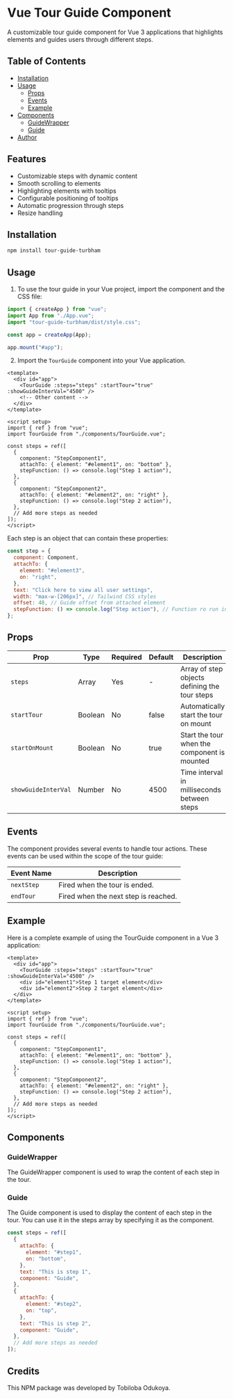 # Vue Tour Guide Component

A customizable tour guide component for Vue 3 applications that highlights elements and guides users through different steps.

## Table of Contents

- [Installation](#installation)
- [Usage](#usage)
  - [Props](#props)
  - [Events](#events)
  - [Example](#example)
- [Components](#components)
  - [GuideWrapper](#guidewrapper)
  - [Guide](#guide)
- [Author](#author)

## Features

- Customizable steps with dynamic content
- Smooth scrolling to elements
- Highlighting elements with tooltips
- Configurable positioning of tooltips
- Automatic progression through steps
- Resize handling

## Installation

```bash
npm install tour-guide-turbham
```

## Usage

1. To use the tour guide in your Vue project, import the component and the CSS file:

```js
import { createApp } from "vue";
import App from "./App.vue";
import "tour-guide-turbham/dist/style.css";

const app = createApp(App);

app.mount("#app");
```

2. Import the `TourGuide` component into your Vue application.

```vue
<template>
  <div id="app">
    <TourGuide :steps="steps" :startTour="true" :showGuideInterVal="4500" />
    <!-- Other content -->
  </div>
</template>

<script setup>
import { ref } from "vue";
import TourGuide from "./components/TourGuide.vue";

const steps = ref([
  {
    component: "StepComponent1",
    attachTo: { element: "#element1", on: "bottom" },
    stepFunction: () => console.log("Step 1 action"),
  },
  {
    component: "StepComponent2",
    attachTo: { element: "#element2", on: "right" },
    stepFunction: () => console.log("Step 2 action"),
  },
  // Add more steps as needed
]);
</script>
```

Each step is an object that can contain these properties:

```js
const step = {
  component: Component,
  attachTo: {
    element: "#element3",
    on: "right",
  },
  text: "Click here to view all user settings",
  width: "max-w-[206px]", // Tailwind CSS styles
  offset: 48, // Guide offset from attached element
  stepFunction: () => console.log("Step action"), // Function ro run in current step
};
```

## Props

| Prop                | Type    | Required | Default | Description                                   |
| ------------------- | ------- | -------- | ------- | --------------------------------------------- |
| `steps`             | Array   | Yes      | -       | Array of step objects defining the tour steps |
| `startTour`         | Boolean | No       | false   | Automatically start the tour on mount         |
| `startOnMount`      | Boolean | No       | true    | Start the tour when the component is mounted  |
| `showGuideInterVal` | Number  | No       | 4500    | Time interval in milliseconds between steps   |

## Events

The component provides several events to handle tour actions. These events can be used within the scope of the tour guide:

| Event Name | Description                          |
| ---------- | ------------------------------------ |
| `nextStep` | Fired when the tour is ended.        |
| `endTour`  | Fired when the next step is reached. |

## Example

Here is a complete example of using the TourGuide component in a Vue 3 application:

```vue
<template>
  <div id="app">
    <TourGuide :steps="steps" :startTour="true" :showGuideInterVal="4500" />
    <div id="element1">Step 1 target element</div>
    <div id="element2">Step 2 target element</div>
  </div>
</template>

<script setup>
import { ref } from "vue";
import TourGuide from "./components/TourGuide.vue";

const steps = ref([
  {
    component: "StepComponent1",
    attachTo: { element: "#element1", on: "bottom" },
    stepFunction: () => console.log("Step 1 action"),
  },
  {
    component: "StepComponent2",
    attachTo: { element: "#element2", on: "right" },
    stepFunction: () => console.log("Step 2 action"),
  },
  // Add more steps as needed
]);
</script>
```

## Components

### GuideWrapper

The GuideWrapper component is used to wrap the content of each step in the tour.

### Guide

The Guide component is used to display the content of each step in the tour. You can use it in the steps array by specifying it as the component.

```js
const steps = ref([
  {
    attachTo: {
      element: "#step1",
      on: "bottom",
    },
    text: "This is step 1",
    component: "Guide",
  },
  {
    attachTo: {
      element: "#step2",
      on: "top",
    },
    text: "This is step 2",
    component: "Guide",
  },
  // Add more steps as needed
]);
```

## Credits

This NPM package was developed by Tobiloba Odukoya.

